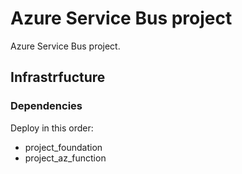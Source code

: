# Azure Service Bus project
Azure Service Bus project.

## Infrastrfucture

### Dependencies 

Deploy in this order:

 - project_foundation
 - project_az_function

